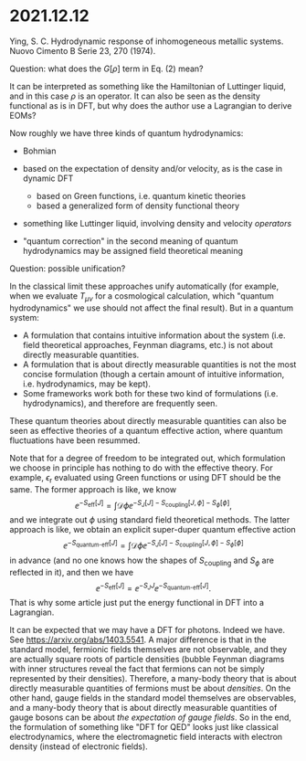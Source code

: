# 2021.12.12

Ying, S. C. Hydrodynamic response of inhomogeneous metallic systems. Nuovo Cimento B Serie 23, 270 (1974).

Question: what does the $G[\rho]$ term in Eq. (2) mean? 

It can be interpreted as something like the Hamiltonian of Luttinger liquid, and in this case $\rho$ is an operator.
It can also be seen as the density functional as is in DFT, but why does the author use a Lagrangian to derive EOMs?

Now roughly we have three kinds of quantum hydrodynamics:
- Bohmian
- based on the expectation of density and/or velocity, as is the case in dynamic DFT
    - based on Green functions, i.e. quantum kinetic theories
    - based a generalized form of density functional theory
- something like Luttinger liquid, involving density and velocity *operators*

- "quantum correction" in the second meaning of quantum hydrodynamics may be assigned field theoretical meaning

Question: possible unification?

In the classical limit these approaches unify automatically (for example, when we evaluate $T_{\mu\nu}$ for a cosmological calculation, which "quantum hydrodynamics" we use should not affect the final result). 
But in a quantum system:
- A formulation that contains intuitive information about the system (i.e. field theoretical approaches, Feynman diagrams, etc.) is not about directly measurable quantities.
- A formulation that is about directly measurable quantities is not the most concise formulation (though a certain amount of intuitive information, i.e. hydrodynamics, may be kept).
- Some frameworks work both for these two kind of formulations (i.e. hydrodynamics), and therefore are frequently seen.

These quantum theories about directly measurable quantities can also be seen as effective theories of a quantum 
effective action, where quantum fluctuations have been resummed.

Note that for a degree of freedom to be integrated out, which formulation we choose in principle has nothing to do
with the effective theory. For example, $\epsilon_\text{r}$ evaluated using Green functions or using DFT should 
be the same. 
The former approach is like, we know
$$
\ee^{- S_\text{eff}[J]} = \int \mathcal{D}\phi \ee^{- S_J[J] - S_\text{coupling}[J, \phi] - S_\phi[\phi]},
$$
and we integrate out $\phi$ using standard field theoretical methods. The latter approach is like, we obtain
an explicit super-duper quantum effective action
$$
\ee^{-S_\text{quantum-eff}[J]} = \int \mathcal{D}\phi \ee^{- S_J[J] - S_\text{coupling}[J, \phi] - S_\phi[\phi]}
$$
in advance (and no one knows how the shapes of $S_\text{coupling}$ and $S_\phi$ are reflected in it), and then we have 
$$
\ee^{- S_\text{eff}[J]} = \ee^{- S_J{J}} \ee^{-S_\text{quantum-eff}[J]}.
$$
That is why some article just put the energy functional in DFT into a Lagrangian.

It can be expected that we may have a DFT for photons. Indeed we have. See https://arxiv.org/abs/1403.5541.
A major difference is that in the standard model, fermionic fields themselves are not observable, and they
are actually square roots of particle densities (bubble Feynman diagrams with inner structures reveal the fact 
that fermions can not be simply represented by their densities). Therefore, a many-body theory that is about 
directly measurable quantities of fermions must be about *densities*. On the other hand, gauge fields in the 
standard model themselves are observables, and a many-body theory that is about directly 
measurable quantities of gauge bosons can be about *the expectation of gauge fields*.
So in the end, the formulation of something like "DFT for QED" looks just like classical electrodynamics,
where the electromagnetic field interacts with electron density (instead of electronic fields).